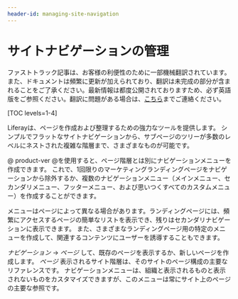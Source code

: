 ```yaml
---
header-id: managing-site-navigation
---
```


# サイトナビゲーションの管理

<p class="alert alert-info"><span class="wysiwyg-color-blue120">ファストトラック記事は、お客様の利便性のために一部機械翻訳されています。また、ドキュメントは頻繁に更新が加えられており、翻訳は未完成の部分が含まれることをご了承ください。最新情報は都度公開されておりますため、必ず英語版をご参照ください。翻訳に問題がある場合は、<a href="mailto:support-content-jp@liferay.com">こちら</a>までご連絡ください。</span></p>

[TOC levels=1-4]

Liferayは、ページを作成および整理するための強力なツールを提供します。 シンプルでフラットなサイトナビゲーションから、サブページのツリーが多数のレベルにネストされた複雑な階層まで、さまざまなものが可能です。

@ product-ver @を使用すると、ページ階層とは別にナビゲーションメニューを作成できます。 これで、1回限りのマーケティングランディングページをナビゲーションから除外するか、複数のナビゲーションメニュー（メインメニュー、セカンダリメニュー、フッターメニュー、および思いつくすべてのカスタムメニュー）を作成することができます。

メニューはページによって異なる場合があります。ランディングページには、頻繁にアクセスするページの簡単なリストを表示でき、残りはセカンダリナビゲーションに表示できます。 また、さまざまなランディングページ用の特定のメニューを作成して、関連するコンテンツにユーザーを誘導することもできます。

*ナビゲーション* → *ページ* して、既存のページを表示するか、新しいページを作成します。 *ページ* 表示されるサイト階層は、そのサイトのページ構成の主要なリファレンスです。 ナビゲーションメニューは、組織と表示されるものと表示されないものをカスタマイズできますが、このメニューは常にサイト上のページの主要な参照です。

